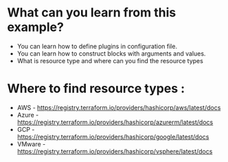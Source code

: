 # What can you learn from this example?
* You can learn how to define plugins in configuration file.
* You can learn how to construct blocks with arguments and values.
* What is resource type and where can you find the resource types

# Where to find resource types :

* AWS    - https://registry.terraform.io/providers/hashicorp/aws/latest/docs
* Azure  - https://registry.terraform.io/providers/hashicorp/azurerm/latest/docs
* GCP    - https://registry.terraform.io/providers/hashicorp/google/latest/docs
* VMware - https://registry.terraform.io/providers/hashicorp/vsphere/latest/docs